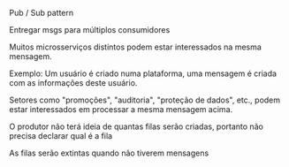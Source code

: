 Pub / Sub pattern

Entregar msgs para múltiplos consumidores

Muitos microsserviços distintos podem estar interessados na mesma mensagem.

Exemplo: Um usuário é criado numa plataforma, uma mensagem é criada com as informações deste usuário.

Setores como "promoções", "auditoria", "proteção de dados", etc., podem estar interessados em processar a mesma mensagem acima.

O produtor não terá ideia de quantas filas serão criadas, portanto não precisa declarar qual é a fila

As filas serão extintas quando não tiverem mensagens
